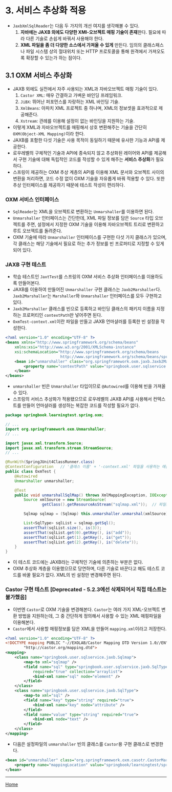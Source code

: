 # 3. 서비스 추상화 적용

- `JaxbXmlSqlReader`는 다음 두 가지의 개선 여지를 생각해볼 수 있다.
    1. **자바에는 JAXB 외에도 다양한 XMl-오브젝트 매핑 기술이 존재**한다. 필요에 따라 다른 기술로 손쉽게 바꿔서 사용해야 한다.
    2. **XML 파일을 좀 더 다양한 소스에서 가져올 수 있게** 만든다. 임의의 클래스패스나 파일 시스템 상의 절대위치 또는 HTTP 프로토콜을 통해 원격에서 가져오도록 확장할 수 있는가 하는 점이다.


## 3.1 OXM 서비스 추상화

- JAXB 외에도 실전에서 자주 사용되는 XML과 자바오브젝트 매핑 기술이 있다.
    1. `Castor XML`: 매우 간결하고 가벼운 바인딩 프레임워크.
    2. `JiBX`: 뛰어난 퍼포먼스를 자랑하는 XML 바인딩 기술.
    3. `XmlBeans`: 아파치 XML 프로젝트 중 하나며, XML의 정보셋을 효과적으로 제공해준다.
    4. `Xstream`: 관례를 이용해 설정이 없는 바인딩을 지원하는 기술.
- 이렇게 XML과 자바오브젝트를 매핑해서 상호 변환해주는 기술을 간단히 `OXM(Object-XML Mapping)`이라 한다.
- JAXB를 포함한 다섯 기술은 사용 목적이 동일하기 때문에 유사한 기능과 API를 제공한다.
- 로우레벨의 구체적인 기술과 API에 종속되지 않고 추상화된 레이어와 API를 제공해서 구현 기술에 대해 독립적인 코드를 작성할 수 있게 해주는 **서비스 추상화**가 필요하다.
- 스프링이 제공하는 OXM 추상 계층의 API를 이용해 XML 문서와 오브젝트 사이의 변환을 처리하면, 코드 수정 없이 OXM 기술을 자유롭게 바꿔 적용할 수 있다. 또한 추상 인터페이스를 제공하기 때문에 테스트 작성이 편리하다.

### OXM 서비스 인터페이스

- `SqlReader`는 XML을 오브젝트로 변환하는 `Unmarshaller`를 이용하면 된다.
- `Unmarshaller` 인터페이스는 간단한데, XML 파일 정보를 담은 `Source` 타입 오브젝트를 주면, 설정에서 지정한 OXM 기술을 이용해 자바오브젝트 트리로 변환하고 루트 오브젝트를 돌려준다.
- OXM 기술에 따라 `Unmarshaller` 인터페이스를 구현한 다섯 가지 클래스가 있으며, 각 클래스는 해당 기술에서 필요로 하는 추가 정보를 빈 프로퍼티로 지정할 수 있게 되어 있다.

### JAXB 구현 테스트

- 학습 테스트인 `JaxtTest`를 스프링의 OXM 서비스 추상화 인터페이스를 이용하도록 만들어본다.
- JAXB를 이용하여 만들어진 `Unmarshaller` 구현 클래스는 `Jaxb2Marshaller`다. `Jaxb2Marshaller`는 `Marshaller`와 `Unmarshaller` 인터페이스를 모두 구현하고 있다.
- `Jaxb2Marshaller` 클래스를 빈으로 등록하고 바인딩 클래스의 패키지 이름을 지정하는 프로퍼티인 `contextPath`만 넣어주면 된다.
- `OxmTest-context.xml`이란 파일을 만들고 JAXB 언마샬러를 등록한 빈 설정을 작성한다.

```xml
<?xml version="1.0" encoding="UTF-8" ?>
<beans xmlns="http://www.springframework.org/schema/beans"
    xmlns:xsi="http://www.w3.org/2001/XMLSchema-instance"
    xsi:schemaLocation="http://www.springframework.org/schema/beans
                        http://www.springframework.org/schema/beans/spring-beans-3.0.xsd">
    <bean id="unmarshaller" class="org.springframework.oxm.jaxb.Jaxb2Marshaller">
        <property name="contextPath" value="springbook.user.sqlservice.jaxb" />
    </bean>
</beans>
```

- `unmarshaller` 빈은 `Unmarshaller` 타입이므로 `@Autowired`를 이용해 빈을 가져올 수 있다.
- 스프링의 서비스 추상화가 적용됐으므로 로우레벨의 JAXB API를 사용해서 컨텍스트를 만들어 언마샬러를 생성하는 복잡한 코드를 작성할 필요가 없다.

```java
package springbook.learningtest.spring.oxm;

// ...
import org.springframework.oxm.Unmarshaller;
// ...

import javax.xml.transform.Source;
import javax.xml.transform.stream.StreamSource;
// ...

@RunWith(SpringJUnit4ClassRunner.class)
@ContextConfiguration   // '클래스 이름' + '-context.xml' 파일을 사용하는 애플리케이션 컨텍스트 생성
public class OxmTest {
    @Autowired
    Unmarshaller unmarshaller;

    @Test
    public void unmarshallSqlMap() throws XmlMappingException, IOException {
        Source xmlSource = new StreamSource(
                getClass().getResourceAsStream("sqlmap.xml"));  // 파일은 같은 패키지로 복사

        Sqlmap sqlmap = (Sqlmap) this.unmarshaller.unmarshal(xmlSource);

        List<SqlType> sqlList = sqlmap.getSql();
        assertThat(sqlList.size(), is(3));
        assertThat(sqlList.get(0).getKey(), is("add"));
        assertThat(sqlList.get(1).getKey(), is("get"));
        assertThat(sqlList.get(2).getKey(), is("delete"));
    }
}
```

- 이 테스트 코드에는 JAXB라는 구체적인 기술에 의존하는 부분은 없다.
- OXM 추상화 계층을 이용했으므로 당연하며, 다른 기술로 바꾼다고 해도 테스트 코드를 바꿀 필요가 없다. XML의 빈 설정만 변경해주면 된다.

### Castor 구현 테스트 [Deprecated - 5.2.3에선 삭제되어서 직접 테스트는 불가했음]

- 이번엔 `Castor`로 OXM 기술을 변경해본다. `Castor`는 여러 가지 XML-오브젝트 변환 방법을 지원하는데, 그 중 간단하게 정의해서 사용할 수 있는 XML 매핑파일을 이용해본다.
- `Castor`에서 사용할 매핑정보를 담은 XML을 만들어 `mapping.xml`이라고 저장한다.

```xml
<?xml version="1.0" encoding="UTF-8" ?>
<!DOCTYPE mapping PUBLIC "-//EXOLAB/Castor Mapping DTD Version 1.0//EN"
        "http://castor.org/mapping.dtd">
<mapping>
    <class name="springbook.user.sqlservice.jaxb.Sqlmap">
        <map-to xml="sqlmap" />
        <field name="sql" type="springbook.user.sqlservice.jaxb.SqlType"
            required="true" collection="arraylist">
            <bind-xml name="sql" node="element" />
        </field>
    </class>
    <class name="springbook.user.sqlservice.jaxb.SqlType">
        <map-to xml="sql" />
        <field name="key" type="string" required="true">
            <bind-xml name="key" node="attribute" />
        </field>
        <field name="value" type="string" required="true">
            <bind-xml node="text" />
        </field>
    </class>
</mapping>
```

- 다음은 설정파일의 `unmarshaller` 빈의 클래스를 `Castor`용 구현 클래스로 변경한다.

```xml
<bean id="unmarshaller" class="org.springframework.oxm.casotr.CastorMarshaller">
    <property name="mappingLocation" value="springbook/learningtest/spring/oxm/mapping.xml" />
</bean>
```

---
[Home](./index.md)
